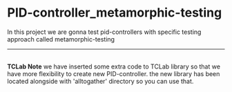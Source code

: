 # PID-controller_metamorphic-testing
In this project we are gonna test pid-controllers with specific testing approach called metamorphic-testing

---
<br> **TCLab Note**
we have inserted some extra code to TCLab library so that we have more flexibility to create new PID-controller.
the new library has been located alongside with 'alltogather' directory so you can use that.

